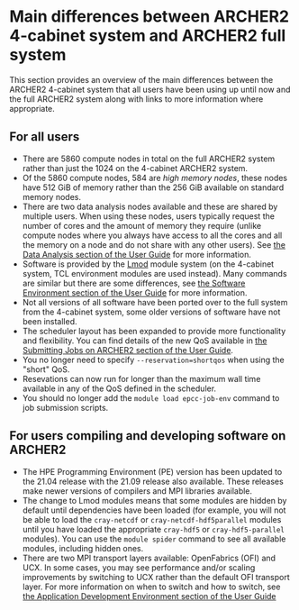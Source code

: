 # Main differences between ARCHER2 4-cabinet system and ARCHER2 full system

This section provides an overview of the main differences between
the ARCHER2 4-cabinet system that all users have been using up until
now and the full ARCHER2 system along with links to more information where 
appropriate.

## For all users

- There are 5860 compute nodes in total on the full ARCHER2 system rather 
  than just the 1024 on the 4-cabinet ARCHER2 system.
- Of the 5860 compute nodes, 584 are *high memory nodes*, these nodes have
  512 GiB of memory rather than the 256 GiB available on standard memory
  nodes.
- There are two data analysis nodes available and these are shared by multiple
  users. When using these nodes, users typically request the number of cores
  and the amount of memory they require (unlike compute nodes where you always
  have access to all the cores and all the memory on a node and do not share
  with any other users). See [the Data Analysis section of the User Guide](../user-guide/analysis.md)
  for more information.
- Software is provided by the [Lmod](https://lmod.readthedocs.io/) module
  system (on the 4-cabinet system, TCL environment modules are used instead). Many
  commands are similar but there are some differences, see 
  [the Software Environment section of the User Guide](../user-guide/sw-environment.md)
  for more information.
- Not all versions of all software have been ported over to the full system from
  the 4-cabinet system, some older versions of software have not been installed.
- The scheduler layout has been expanded to provide more functionality and 
  flexibility. You can find details of the new QoS available in
  [the Submitting Jobs on ARCHER2 section of the User Guide](../user-guide/scheduler.md).
- You no longer need to specify `--reservation=shortqos` when using the 
  "short" QoS.
- Resevations can now run for longer than the maximum wall time available in
  any of the QoS defined in the scheduler.
- You should no longer add the `module load epcc-job-env` command to job submission
  scripts.

## For users compiling and developing software on ARCHER2

- The HPE Programming Environment (PE) version has been updated to the
  21.04 release with the 21.09 release also available. These releases make
  newer versions of compilers and MPI libraries available.
- The change to Lmod modules means that some modules are hidden by default
  until dependencies have been loaded (for example, you will not be able
  to load the `cray-netcdf` or `cray-netcdf-hdf5parallel` modules until
  you have loaded the appropriate `cray-hdf5` or `cray-hdf5-parallel` modules).
  You can use the `module spider` command to see all available modules, including
  hidden ones.
- There are two MPI transport layers available: OpenFabrics (OFI) and UCX.
  In some cases, you may see performance and/or scaling improvements by switching
  to UCX rather than the default OFI transport layer. For more information on
  when to switch and how to switch, see
  [the Application Development Environment section of the User Guide](../user-guide/dev-environment.md)
